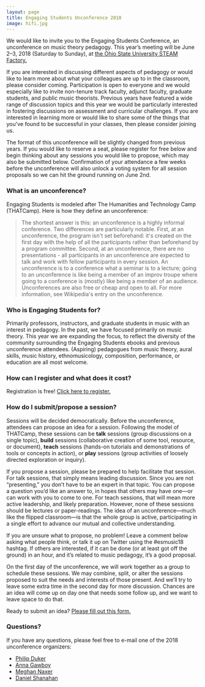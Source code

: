 ```yaml
---
layout: page
title: Engaging Students Unconference 2018
image: hifi.jpg
---
```

We would like to invite you to the Engaging Students Conference, an unconference on music theory pedagogy. This year’s meeting will be June 2–3, 2018 (Saturday to Sunday), at [the Ohio State University STEAM Factory.](https://steamfactory.osu.edu/) 

If you are interested in discussing different aspects of pedagogy or would like to learn more about what your colleagues are up to in the classroom, please consider coming. Participation is open to everyone and we would especially like to invite non-tenure track faculty, adjunct faculty, graduate students, and public music theorists. Previous years have featured a wide range of discussion topics and this year we would be particularly interested in fostering discussions on assessment and curricular challenges. If you are interested in learning more or would like to share some of the things that you've found to be successful in your classes, then please consider joining us.

The format of this unconference will be slightly changed from previous years. If you would like to reserve a seat, please register for free below and begin thinking about any sessions you would like to propose, which may also be submitted below. Confirmation of your attendance a few weeks before the unconference will also unlock a voting system for all session proposals so we can hit the ground running on June 2nd. 

### What is an unconference?

Engaging Students is modeled after The Humanities and Technology Camp (THATCamp). Here is how they define an unconference:

> The shortest answer is this: an unconference is a highly informal conference. Two differences are particularly notable. First, at an unconference, the program isn't set beforehand: it's created on the first day with the help of all the participants rather than beforehand by a program committee. Second, at an unconference, there are no presentations - all participants in an unconference are expected to talk and work with fellow participants in every session. An unconference is to a conference what a seminar is to a lecture; going to an unconference is like being a member of an improv troupe where going to a conference is (mostly) like being a member of an audience. Unconferences are also free or cheap and open to all. For more information, see Wikipedia's entry on the unconference.

### Who is Engaging Students for? 

Primarily professors, instructors, and graduate students in music with an interest in pedagogy. In the past, we have focused primarily on music theory. This year we are expanding the focus, to reflect the diversity of the community surrounding the Engaging Students ebooks and previous unconference attendees. (Aspiring) pedagogues from music theory, aural skills, music history, ethnomusicology, composition, performance, or education are all most welcome.

### How can I register and what does it cost? 

Registration is free! [Click here to register.](https://goo.gl/forms/mLVOz90j2erhj5wI3)

### How do I submit/propose a session? 

Sessions will be decided democratically. Before the unconference, attendees can propose an idea for a session. Following the model of THATCamp, these sessions can be **talk** sessions (group discussions on a single topic), **build** sessions (collaborative creation of some tool, resource, or document), **teach** sessions (hands-on tutorials and demonstrations of tools or concepts in action), or **play** sessions (group activities of loosely directed exploration or inquiry).

If you propose a session, please be prepared to help facilitate that session. For talk sessions, that simply means leading discussion. Since you are not “presenting,” you don’t have to be an expert in that topic. You can propose a question you’d like an answer to, in hopes that others may have one—or can work with you to come to one. For teach sessions, that will mean more active leadership, and likely preparation. However, none of these sessions should be lectures or paper-readings. The idea of an unconference—much like the flipped classroom—is that the whole group is active, participating in a single effort to advance our mutual and collective understanding.

If you are unsure what to propose, no problem! Leave a comment below asking what people think, or talk it up on Twitter using the #esmusic18 hashtag. If others are interested, if it can be done (or at least got off the ground) in an hour, and it’s related to music pedagogy, it’s a good proposal.

On the first day of the unconference, we will work together as a group to schedule these sessions. We may combine, split, or alter the sessions proposed to suit the needs and interests of those present. And we’ll try to leave some extra time in the second day for more discussion. Chances are an idea will come up on day one that needs some follow up, and we want to leave space to do that.

Ready to submit an idea? [Please fill out this form.](https://goo.gl/forms/XiLjITMlgoJyp43I2)

### Questions?

If you have any questions, please feel free to e-mail one of the 2018 unconference organizers:


- [Philip Duker](mailto:pduker@udel.edu)
- [Anna Gawboy](mailto:gawboy.2@osu.edu)
- [Meghan Naxer](mailto:mnaxer@gmail.com)
- [Daniel Shanahan](mailto:daniel.shanahan@gmail.com)
